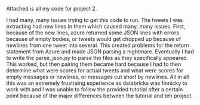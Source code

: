 Attached is all my code for project 2.

I had many, many issues trying to get this code to run. The tweets I was extracting had new lines in them which caused many, many issues. First, because of the new lines, azure returned some JSON lines with errors because of empty bodies, or tweets would get chopped up because of newlines from one tweet into several. This created problems for the return statement from Azure and made JSON parsing a nightmare. Eventually I had to write the parse_json.py to parse the files as they specifically appeared. This worked, but then pairing them became hard because I had to then determine what were scores for actual tweets and what were scores for empty messages or newlines, or messages cut short by newlines. All in all this was an extremely frustraing experience as databricks was finnicky to work with and I was unable to follow the provided tutorial after a certain point because of the major differences between the tutorial and teh project. 
